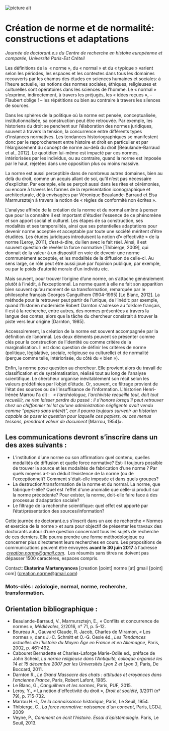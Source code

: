 ![picture alt](http://www.biusante.parisdescartes.fr/images/banque/zoom/STLCGE01644.jpg "Lupus érythémateux atrophique à progression excentrique. (Obs. par Thibierge, sous le titre Atrophie, Musée des moulages de l'Hôpital Saint-Louis)")

# Création de norme et de normalité: constructions et adaptations
  
*Journée de doctorant.e.s du Centre de recherche en histoire européenne et comparée, Université Paris-Est Créteil*
  
   Les définitions de la  « norme », du « normal » et du « typique » varient selon les périodes, les espaces et les contextes dans tous les domaines recouverts par les champs des études en sciences humaines et sociales: à l’heure actuelle, les notions des normes sociales, éthiques, religieuses et culturelles sont opératoires dans les sciences de l’homme. Le « normal » s’exprime, indirectement, à travers les préjugés, les « idées reçues », –Flaubert oblige ! – les répétitions ou bien au contraire à travers les silences de sources. 
   
   Dans les sphères de la politique où la norme est pensée, conceptualisée, institutionnalisée, sa construction peut être retrouvée. Par exemple, les historiens du droit se penchent sur l’élaboration des normes juridiques, souvent à travers la tension, la concurrence entre différents types d’instances normatives. Les tendances historiographiques se manifestent donc par le rapprochement entre histoire et droit en particulier et par l’élargissement du concept de norme au-delà du droit [Beaulande-Barraud et al., 2012]. Le quotidien lui-même est impacté par ces normes, intériorisées par les individus, ou au contraire, quand la norme est imposée par le haut, rejetées dans une opposition plus ou moins massive.    
   
   La norme est aussi perceptible dans de nombreux autres domaines, bien au delà du droit, comme un acquis allant de soi, qu’il n’est pas nécessaire d’expliciter. Par exemple, elle se perçoit aussi dans les rites et cérémonies, ou encore à travers les formes de la représentation iconographique et architecturale, déjà envisagées par Véronique Beaulande-Barraud et Elsa Marmursztejn à travers la notion de « règles de conformité non écrites ».   
   
   L'analyse affinée de la création de la norme et du normal amène à penser que pour la connaître il est important d'étudier l'essence de ce phénomène et son apport social et culturel. Les étapes de sa construction, ses modalités et ses temporalités, ainsi que ses potentielles adaptations pour devenir norme acceptée et acceptable par toute une société méritent d’être étudiées. Les études juridiques introduisent la notion d’« effectivité » de la norme [Leroy, 2011], c’est-à-dire, du lien avec le fait réel. Ainsi, il est souvent question de révéler la force normative [Thibierge, 2009], qui donnait de la valeur à un dispositif en voie de devenir une norme communément acceptée, et les modalités de la diffusion de celle-ci. Au sens large, ce rôle peut être aussi joué par l’opinion publique, par exemple, ou par le poids d’autorité morale d’un individu etc.   
   
   Mais souvent, pour trouver l’origine d’une norme, on s’attache généralement plutôt à l’inédit, à l’exceptionnel. La norme quant à elle ne fait son apparition bien souvent qu'au moment de sa transformation, remarquée par le philosophe français Georges Canguilhem (1904-1995) [Le Blanc, 2012]. La méthode pour la retrouver peut partir de l’unique, de l’inédit: par exemple, quand l’historien moderniste Robert Darnton s'adresse au folklore français, il est à la recherche, entre autres, des normes présentées à travers la langue des contes, alors que la tâche du chercheur consistait à trouver la piste vers leur origine [Darnton, 1985].   
   
   Accessoirement, la création de la norme est souvent accompagnée par la définition de l’anormal. Les deux éléments peuvent se présenter comme clés pour la construction de l’identité ou comme critère de la marginalisation. Il est donc question de définir les critères de norme (politique, législative, sociale, religieuse ou culturelle) et de normalité (perçue comme telle, intériorisée, du côté du « bien »).   
   
   Enfin, la norme pose question au chercheur. Elle provient alors du travail de classification et de systématisation, réalisé tout au long de l'analyse scientifique. Le chercheur organise inévitablement son récit selon les valeurs prédéfinies par l’objet d’étude. Or, souvent, ce filtrage provient de l'état des sources ou de l'insuffisance de l'information. L'historien Henri-Irénée Marrou l'a dit :
   *« l'archéologue, l'archiviste recueille tout, doit tout recueillir, ne rien laisser perdre du passé : il s'honore lorsqu'il peut retrouver chez un chiffonnier tel lot qu'une administration négligente avait vendu comme “papiers sans intérêt”, car il pourra toujours survenir un historien capable de poser la question pour laquelle ces papiers, ou ces menus tessons, prendront valeur de document* [Marrou, 1954]».
   

## Les communications devront s’inscrire dans un des axes suivants :

+ L’institution d’une norme ou son affirmation: quel contenu, quelles modalités de diffusion et quelle force normative? Est-il toujours possible de trouver la source et les modalités de fabrication d’une norme ? Par quels moyens a-t-on déduit l’existence de la norme (ou de l'exceptionnel)? Comment s'était-elle imposée et dans quels groupes?
+ La destruction/transformation de la norme et du normal. La norme, que fabrique-t-elle? Quel est l'effet d'une anomalie que celle-ci produit sur la norme précédente? Pour exister, la norme, doit-elle faire face à des processus d’adaptation sociale?
+ Le filtrage de la recherche scientifique: quel effet est apporté par l’état/présentation des sources/information?

Cette journée de doctorant.e.s s’inscrit dans un axe de recherche « Normes et exercice de la norme » et aura pour objectif de présenter les travaux des doctorants autour d’une question concernant tous les sujets de recherche de ces derniers. Elle pourra prendre une forme méthodologique ou concerner plus directement leurs recherches en cours. Les propositions de communications peuvent être envoyées **avant le 30 juin 2017** à l'adresse  *creation.norme@gmail.com*.  Les résumés sans titres ne doivent pas dépasser 1500 caractères, espaces compris.
  
Contact: **Ekaterina Martemyanova** [creation [point] norme [at] gmail [point] com] (creation.norme@gmail.com)


### Mots-clés : axiologie, normal, norme, recherche, transformation.


## Orientation bibliographique :

* Beaulande-Barraud, V., Marmursztejn, E., « Conflits et concurrence de normes », *Médiévales*, 2/2016, n° 71, p. 5-12.
* Boureau A., Gauvard Claude, R. Jacob, Charles de Miramon, « Les normes », dans J.-C. Schmitt et O.-G. Oexle éd., *Les Tendances actuelles de l’histoire du Moyen Âge en France et en Allemagne*, Paris, 2002, p. 461-492.
* Cabouret Bernadette et Charles-Laforge Marie-Odile ed., préface de John Scheid, *La norme religieuse dans l'Antiquité, colloque organisé les 14 et 15 décembre 2007 par les Universités Lyon 2 et Lyon 3*, Paris, De Boccard, 2011.
* Darnton R., *Le Grand Massacre des chats : attitudes et croyances dans l’ancienne France*, Paris, Robert Lafont, 1985.
* Le Blanc, G., *Canguilhem et les normes*, Paris, PUF, 2015.
* Leroy, Y., « La notion d'effectivité du droit », *Droit et société*, 3/2011 (n° 79), p. 715-732.
* Marrou H.-I., *De la connaissance historique*, Paris, Le Seuil, 1954.
* Thibierge, C., *La force normative: naissance d'un concept*, Paris, LGDJ, 2009
* Veyne, P., *Comment on écrit l’histoire. Essai d’épistémologie*. Paris, Le Seuil, 2013.
